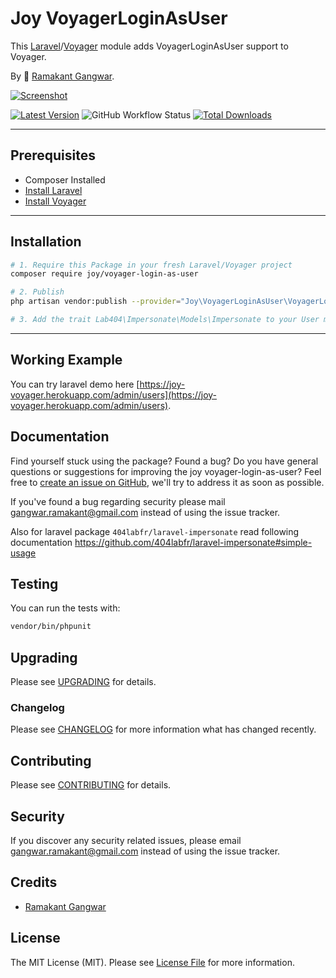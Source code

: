 # Joy VoyagerLoginAsUser

This [Laravel](https://laravel.com/)/[Voyager](https://voyager.devdojo.com/) module adds VoyagerLoginAsUser support to Voyager.

By 🐼 [Ramakant Gangwar](https://github.com/rxcod9).

[![Screenshot](https://raw.githubusercontent.com/rxcod9/joy-voyager-login-as-user/main/cover.jpg)](https://joy-voyager.herokuapp.com/)

[![Latest Version](https://img.shields.io/github/v/release/rxcod9/joy-voyager-login-as-user?style=flat-square)](https://github.com/rxcod9/joy-voyager-login-as-user/releases)
![GitHub Workflow Status](https://img.shields.io/github/workflow/status/rxcod9/joy-voyager-login-as-user/run-tests?label=tests)
[![Total Downloads](https://img.shields.io/packagist/dt/joy/voyager-login-as-user.svg?style=flat-square)](https://packagist.org/packages/joy/voyager-login-as-user)

---

## Prerequisites

*   Composer Installed
*   [Install Laravel](https://laravel.com/docs/installation)
*   [Install Voyager](https://github.com/the-control-group/voyager)

---

## Installation

```bash
# 1. Require this Package in your fresh Laravel/Voyager project
composer require joy/voyager-login-as-user

# 2. Publish
php artisan vendor:publish --provider="Joy\VoyagerLoginAsUser\VoyagerLoginAsUserServiceProvider" --force

# 3. Add the trait Lab404\Impersonate\Models\Impersonate to your User model.
```

---


## Working Example

You can try laravel demo here [https://joy-voyager.herokuapp.com/admin/users](https://joy-voyager.herokuapp.com/admin/users).

## Documentation

Find yourself stuck using the package? Found a bug? Do you have general questions or suggestions for improving the joy voyager-login-as-user? Feel free to [create an issue on GitHub](https://github.com/rxcod9/joy-voyager-login-as-user/issues), we'll try to address it as soon as possible.

If you've found a bug regarding security please mail [gangwar.ramakant@gmail.com](mailto:gangwar.ramakant@gmail.com) instead of using the issue tracker.

Also for laravel package `404labfr/laravel-impersonate` read following documentation https://github.com/404labfr/laravel-impersonate#simple-usage

## Testing

You can run the tests with:

```bash
vendor/bin/phpunit
```

## Upgrading

Please see [UPGRADING](UPGRADING.md) for details.

### Changelog

Please see [CHANGELOG](CHANGELOG.md) for more information what has changed recently.

## Contributing

Please see [CONTRIBUTING](CONTRIBUTING.md) for details.

## Security

If you discover any security related issues, please email [gangwar.ramakant@gmail.com](mailto:gangwar.ramakant@gmail.com) instead of using the issue tracker.

## Credits

- [Ramakant Gangwar](https://github.com/rxcod9)

## License

The MIT License (MIT). Please see [License File](LICENSE.md) for more information.
